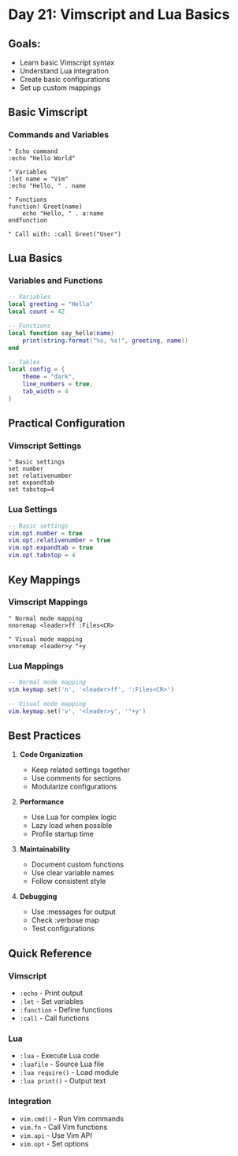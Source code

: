 # Day 21: Vimscript and Lua Basics

## Goals:

- Learn basic Vimscript syntax
- Understand Lua integration
- Create basic configurations
- Set up custom mappings

## Basic Vimscript

### Commands and Variables

```vim
" Echo command
:echo "Hello World"

" Variables
:let name = "Vim"
:echo "Hello, " . name

" Functions
function! Greet(name)
    echo "Hello, " . a:name
endfunction

" Call with: :call Greet("User")
```

## Lua Basics

### Variables and Functions

```lua
-- Variables
local greeting = "Hello"
local count = 42

-- Functions
local function say_hello(name)
    print(string.format("%s, %s!", greeting, name))
end

-- Tables
local config = {
    theme = "dark",
    line_numbers = true,
    tab_width = 4
}
```

## Practical Configuration

### Vimscript Settings

```vim
" Basic settings
set number
set relativenumber
set expandtab
set tabstop=4
```

### Lua Settings

```lua
-- Basic settings
vim.opt.number = true
vim.opt.relativenumber = true
vim.opt.expandtab = true
vim.opt.tabstop = 4
```

## Key Mappings

### Vimscript Mappings

```vim
" Normal mode mapping
nnoremap <leader>ff :Files<CR>

" Visual mode mapping
vnoremap <leader>y "+y
```

### Lua Mappings

```lua
-- Normal mode mapping
vim.keymap.set('n', '<leader>ff', ':Files<CR>')

-- Visual mode mapping
vim.keymap.set('v', '<leader>y', '"+y')
```

## Best Practices

1. **Code Organization**

   - Keep related settings together
   - Use comments for sections
   - Modularize configurations

2. **Performance**

   - Use Lua for complex logic
   - Lazy load when possible
   - Profile startup time

3. **Maintainability**

   - Document custom functions
   - Use clear variable names
   - Follow consistent style

4. **Debugging**
   - Use :messages for output
   - Check :verbose map
   - Test configurations

## Quick Reference

### Vimscript

- `:echo` - Print output
- `:let` - Set variables
- `:function` - Define functions
- `:call` - Call functions

### Lua

- `:lua` - Execute Lua code
- `:luafile` - Source Lua file
- `:lua require()` - Load module
- `:lua print()` - Output text

### Integration

- `vim.cmd()` - Run Vim commands
- `vim.fn` - Call Vim functions
- `vim.api` - Use Vim API
- `vim.opt` - Set options
